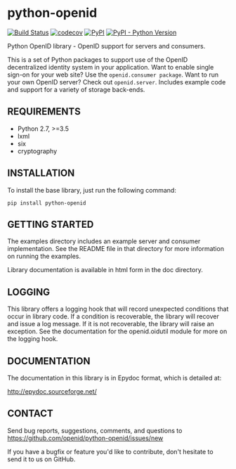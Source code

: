 # python-openid #

[![Build Status](https://travis-ci.org/openid/python-openid.svg?branch=master)](https://travis-ci.org/openid/python-openid)
[![codecov](https://codecov.io/gh/openid/python-openid/branch/master/graph/badge.svg)](https://codecov.io/gh/openid/python-openid)
[![PyPI](https://img.shields.io/pypi/v/python-openid.svg)](https://pypi.org/pypi/python-openid/)
[![PyPI - Python Version](https://img.shields.io/pypi/pyversions/python-openid.svg)](https://pypi.org/pypi/python-openid/)

Python OpenID library - OpenID support for servers and consumers.

This is a set of Python packages to support use of the OpenID decentralized identity system in your application.
Want to enable single sign-on for your web site?
Use the `openid.consumer package`.
Want to run your own OpenID server?
Check out `openid.server`.
Includes example code and support for a variety of storage back-ends.

## REQUIREMENTS ##

 - Python 2.7, >=3.5
 - lxml
 - six
 - cryptography


## INSTALLATION ##

To install the base library, just run the following command:

    pip install python-openid


## GETTING STARTED ##

The examples directory includes an example server and consumer
implementation.  See the README file in that directory for more
information on running the examples.

Library documentation is available in html form in the doc directory.


## LOGGING ##

This library offers a logging hook that will record unexpected
conditions that occur in library code. If a condition is recoverable,
the library will recover and issue a log message. If it is not
recoverable, the library will raise an exception. See the
documentation for the openid.oidutil module for more on the logging
hook.


## DOCUMENTATION ##

The documentation in this library is in Epydoc format, which is
detailed at:

  http://epydoc.sourceforge.net/


## CONTACT ##

Send bug reports, suggestions, comments, and questions to
https://github.com/openid/python-openid/issues/new

If you have a bugfix or feature you'd like to contribute, don't
hesitate to send it to us on GitHub.
